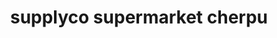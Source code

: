 ---
title: "supplyco supermarket cherpu"
url: /chevoor-thrissur/supplyco-supermarket-cherpu/
shop: supermarket
---